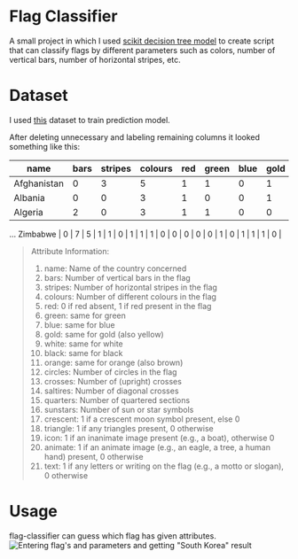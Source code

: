 # Flag Classifier
A small project in which I used [scikit decision tree model](https://scikit-learn.org/stable/modules/tree.html) to create script that can classify flags by different parameters such as colors, number of vertical bars, number of horizontal stripes, etc.

# Dataset
I used [this](https://archive.ics.uci.edu/ml/datasets/Flags) dataset to train prediction model.

After deleting unnecessary and labeling remaining columns it looked something like this:


| name | bars | stripes | colours | red | green | blue | gold |	white	| black |	orange	| circles |	crosses	| saltires |	quarters	| sunstars |	crescent |	triangle |	icon |	animate	| text |
| ---- | ---- | ------- | ------- | --- | ----- | ---- | ---- | ----- | ----- | ------- | ------- | ------- | -------- | ---------- | -------- |  -------- | --------- | ----- | -------- | ---- | 
Afghanistan	| 0 |	3 |	5 |	1 |	1 |	0 |	1 |	1 |	1 |	0 |	0 | 0 |	0 |	0 |	1 |	0 |	0 |	1 |	0 |	0 |
Albania	| 0 |	0 |	3 |	1 |	0 |	0 |	1 |	0 | 1 |	0 |	0 |	0 |	0 |	0 |	1 |	0 |	0 |	0 |	1 |	0 |
Algeria	| 2 |	0 |	3 |	1 |	1 |	0 |	0 |	1 |	0 |	0 |	0 |	0 |	0 |	0 |	1 |	1 |	0 |	0 |	0 |	0 |
...
Zimbabwe | 0 | 7 | 5 | 1 | 1 | 0 | 1 | 1 | 1 | 0 | 0 | 0 | 0 | 0 | 1 | 0 | 1 | 1 | 1 | 0 |

>Attribute Information:
>
>1. name:	Name of the country concerned 
>8. bars: Number of vertical bars in the flag 
>9. stripes: Number of horizontal stripes in the flag 
>10. colours: Number of different colours in the flag 
>11. red: 0 if red absent, 1 if red present in the flag 
>12. green: same for green 
>13. blue: same for blue 
>14. gold: same for gold (also yellow) 
>15. white: same for white 
>16. black: same for black 
>17. orange: same for orange (also brown) 
>19. circles: Number of circles in the flag 
>20. crosses: Number of (upright) crosses 
>21. saltires: Number of diagonal crosses 
>22. quarters: Number of quartered sections 
>23. sunstars: Number of sun or star symbols 
>24. crescent: 1 if a crescent moon symbol present, else 0 
>25. triangle: 1 if any triangles present, 0 otherwise 
>26. icon: 1 if an inanimate image present (e.g., a boat), otherwise 0 
>27. animate: 1 if an animate image (e.g., an eagle, a tree, a human hand) present, 0 otherwise 
>28. text: 1 if any letters or writing on the flag (e.g., a motto or slogan), 0 otherwise 

# Usage

flag-classifier can guess which flag has given attributes.
![Entering flag's and parameters and getting "South Korea" result](../master/Screenshot%20from%202019-01-05%2018-23-01.png)
